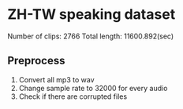 # ZH-TW speaking dataset 

Number of clips: 2766
Total length: 11600.892(sec)

## Preprocess

1. Convert all mp3 to wav
2. Change sample rate to 32000 for every audio
3. Check if there are corrupted files